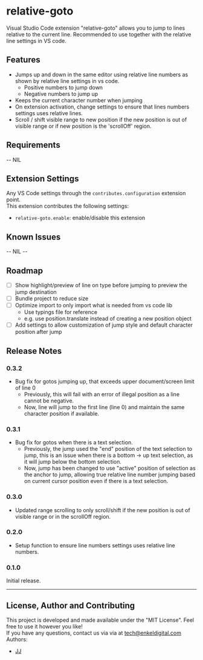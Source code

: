 # relative-goto
Visual Studio Code extension "relative-goto" allows you to jump to lines relative to the current line. Recommended to use together with the relative line settings in VS code.

## Features
- Jumps up and down in the same editor using relative line numbers as shown by relative line settings in vs code.
    - Positive numbers to jump down
    - Negative numbers to jump up
- Keeps the current character number when jumping
- On extension activation, change settings to ensure that lines numbers settings uses relative lines.
- Scroll / shift visible range to new position if the new position is out of visible range or if new position is the 'scrollOff' region.

## Requirements
<!-- If you have any requirements or dependencies, add a section describing those and how to install and configure them. -->
-- NIL

## Extension Settings
Any VS Code settings through the `contributes.configuration` extension point.  
This extension contributes the following settings:
* `relative-goto.enable`: enable/disable this extension

## Known Issues
<!-- Calling out known issues can help limit users opening duplicate issues against your extension. -->
-- NIL --

## Roadmap
- [ ] Show highlight/preview of line on type before jumping to preview the jump destination
- [ ] Bundle project to reduce size
- [ ] Optimize import to only import what is needed from vs code lib
    - Use typings file for reference
    - e.g. use position.translate instead of creating a new position object
- [ ] Add settings to allow customization of jump style and default character position after jump

## Release Notes
### 0.3.2
- Bug fix for gotos jumping up, that exceeds upper document/screen limit of line 0
    - Previously, this will fail with an error of illegal position as a line cannot be negative.
    - Now, line will jump to the first line (line 0) and maintain the same character position if available.

### 0.3.1
- Bug fix for gotos when there is a text selection.
    - Previously, the jump used the "end" position of the text selection to jump, this is an issue when there is a bottom -> up text selection, as it will jump below the bottom selection.
    - Now, jump has been changed to use "active" position of selection as the anchor to jump, allowing true relative line number jumping based on current cursor position even if there is a text selection.

### 0.3.0
- Updated range scrolling to only scroll/shift if the new position is out of visible range or in the scrollOff region.

### 0.2.0
- Setup function to ensure line numbers settings uses relative line numbers.

### 0.1.0
Initial release.

---
## License, Author and Contributing
This project is developed and made available under the "MIT License". Feel free to use it however you like!  
If you have any questions, contact us via via at tech@enkeldigital.com  
Authors:
- [JJ](https://github.com/Jaimeloeuf)
